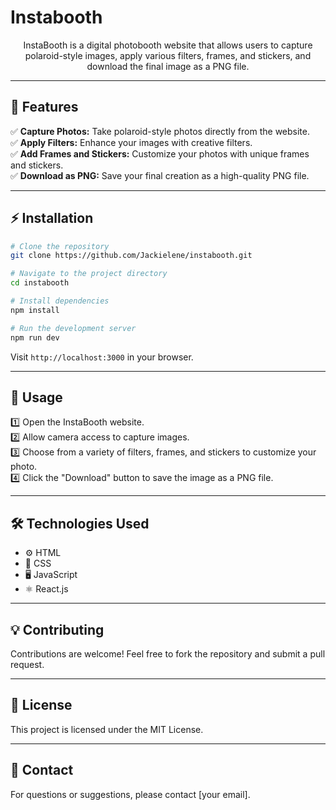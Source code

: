# Instabooth

<p align="center">
  InstaBooth is a digital photobooth website that allows users to capture polaroid-style images, apply various filters, frames, and stickers, and download the final image as a PNG file.
</p>

---

## 🌟 Features

✅ **Capture Photos:** Take polaroid-style photos directly from the website.  
✅ **Apply Filters:** Enhance your images with creative filters.  
✅ **Add Frames and Stickers:** Customize your photos with unique frames and stickers.  
✅ **Download as PNG:** Save your final creation as a high-quality PNG file.  

---

## ⚡ Installation

```bash
# Clone the repository
git clone https://github.com/Jackielene/instabooth.git

# Navigate to the project directory
cd instabooth

# Install dependencies
npm install

# Run the development server
npm run dev
```

Visit `http://localhost:3000` in your browser.

---

## 🎯 Usage

1️⃣ Open the InstaBooth website.  
2️⃣ Allow camera access to capture images.  
3️⃣ Choose from a variety of filters, frames, and stickers to customize your photo.  
4️⃣ Click the "Download" button to save the image as a PNG file.  

---

## 🛠️ Technologies Used

- ⚙️ HTML
- 🎨 CSS
- 🖥️ JavaScript
- ⚛️ React.js

---

## 💡 Contributing

Contributions are welcome! Feel free to fork the repository and submit a pull request.

---

## 📜 License

This project is licensed under the MIT License.

---

## 📩 Contact

For questions or suggestions, please contact [your email].

